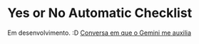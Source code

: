 # Yes or No Automatic Checklist
Em desenvolvimento. :D
[Conversa em que o Gemini me auxilia](https://g.co/gemini/share/c35b965c7b73)
